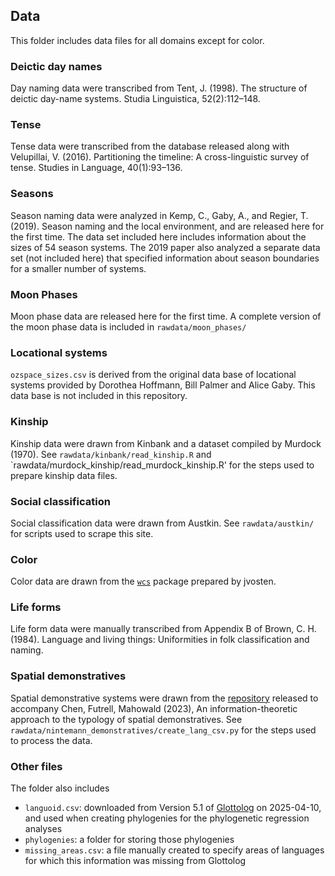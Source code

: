 ## Data 

This folder includes data files for all domains except for color. 

### Deictic day names

Day naming data were transcribed from Tent, J. (1998). The structure of deictic day-name systems. Studia Linguistica, 52(2):112–148.

### Tense

Tense data were transcribed from the database released along with Velupillai, V. (2016). Partitioning the timeline: A cross-linguistic survey of tense. Studies in Language, 40(1):93–136.

### Seasons

Season naming data were analyzed in Kemp, C., Gaby, A., and Regier, T. (2019). Season naming and the local environment, and are released here for the first time. The data set included here includes information about the sizes of 54 season systems. The 2019 paper also analyzed a separate data set (not included here) that specified information about season boundaries for a smaller number of systems.

### Moon Phases

Moon phase data are released here for the first time.  A complete version of the moon phase data is included in `rawdata/moon_phases/`

### Locational systems
`ozspace_sizes.csv` is derived from the original data base of locational systems provided by Dorothea Hoffmann, Bill Palmer and Alice Gaby. This data base is not included in this repository.

### Kinship

Kinship data were drawn from Kinbank and a dataset compiled by Murdock (1970). See `rawdata/kinbank/read_kinship.R` and `rawdata/murdock_kinship/read_murdock_kinship.R' for the steps used to prepare kinship data files.

### Social classification

Social classification data were drawn from Austkin. See `rawdata/austkin/` for scripts used to scrape this site.

### Color

Color data are drawn from the [`wcs`]( https://rdrr.io/github/jvosten/wcs/ )  package prepared by jvosten.

### Life forms

Life form data were manually transcribed from Appendix B of Brown, C. H. (1984). Language and living things: Uniformities in folk classification and naming. 

### Spatial demonstratives

Spatial demonstrative systems were drawn from the [repository]( https://github.com/cshnican/spatial_demonstratives ) released to accompany Chen, Futrell, Mahowald (2023), An information-theoretic approach to the typology of spatial demonstratives.  See `rawdata/nintemann_demonstratives/create_lang_csv.py` for the steps used to process the data.

### Other files

The folder also includes 

* `languoid.csv`: downloaded from Version 5.1 of [Glottolog]( https://doi.org/10.5281/zenodo.10804357 ) on 2025-04-10, and used when creating phylogenies for the phylogenetic regression analyses
* `phylogenies`: a folder for storing those phylogenies
* `missing_areas.csv`: a file manually created to specify areas of languages for which this information was missing from Glottolog


